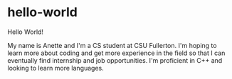 # hello-world

Hello World!

My name is Anette and I'm a CS student at CSU Fullerton. 
I'm hoping to learn more about coding and get more experience in the 
field so that I can eventually find internship and job opportunities. 
I'm proficient in C++ and looking to learn more languages.
